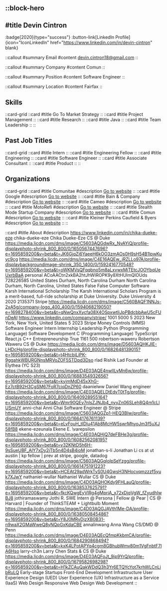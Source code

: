 ::block-hero
---
#title
Devin Cintron
---

:badge[2020]{type="success"}
:button-link[LinkedIn Profile]{icon="IconLinkedIn" href="https://www.linkedin.com/in/devin-cintron" blank}

::callout
#summary
Email
#content
devin.cintron18@gmail.com
::

::callout
#summary
Company
#content
Comun
::

::callout
#summary
Position
#content
Software Engineer
::

::callout
#summary
Location
#content
Fairfax
::

## Skills
::card-grid
::card
#title
Go To Market Strategy
::
::card
#title
Project Management
::
::card
#title
Research
::
::card
#title
Java
::
::card
#title
Team Leadership
::
::

## Past Job Titles
::card-grid
::card
#title
Intern
::
::card
#title
Engineering Fellow
::
::card
#title
Engineering
::
::card
#title
Software Engineer
::
::card
#title
Associate Consultant
::
::card
#title
Product
::
::

## Organizations
::card-grid
::card
#title
Comunitae
#description
[Go to website](comunitae.com)
::
::card
#title
Google
#description
[Go to website](google.com)
::
::card
#title
Bain & Company
#description
[Go to website](bain.com)
::
::card
#title
Cameo
#description
[Go to website](cameo.com)
::
::card
#title
MotoRefi
#description
[Go to website](motorefi.com)
::
::card
#title
Stealth Mode Startup Company
#description
[Go to website](appcito.net)
::
::card
#title
Comun
#description
[Go to website](comun.app)
::
::card
#title
Kleiner Perkins Caufield & Byers
#description
[Go to website](kpcb.com)
::
::

::card
#title
About
#description
https://www.linkedin.com/in/chika-dueke-eze chika-dueke-eze Chika Dueke-Eze CS @ Duke https://media.licdn.com/dms/image/C5603AQGdwRx_NvAYiQ/profile-displayphoto-shrink_800_800/0/1650567447696?e=1695859200&v=beta&t=JK6GjqZi6YaeeH6kOO3zmAOs0H9sH54B1lpwKuyc9cg https://media.licdn.com/dms/image/C4E16AQEw_jRZLLo97A/profile-displaybackgroundimage-shrink_350_1400/0/1592416770548?e=1695859200&v=beta&t=oWKMVsQFqqbno5m8aLxvwxMiTEtcJOOYbqUeUxrbBaA personal ACoAACtn2xkBA2htJhWIROPK9y8XtHUImQlOUds 728226585 United States Durham, North Carolina Durham North Carolina Durham, North Carolina, United States False False Computer Software Karsh International Scholarship The Karsh International Scholars Program is a merit-based, full-ride scholarship at Duke University. Duke University 4 2020 2135371 Stripe https://media.licdn.com/dms/image/C560BAQF1NNJs-2xA5g/company-logo_400_400/0/1594068219050?e=1698278400&v=beta&t=qNwQnxXycfa08X4OSpxwtIiJpPBdcbbAwU5cFUnDeAI https://www.linkedin.com/company/stripe/ 1001 5000 5 2023 New York, New York, United States 5 2023 Stripe Money Controls (MMS) Software Engineer Intern Internship Leadership Python (Programming Language) Software Development C (Programming Language) TypeScript React.js C++ Entrepreneurship True 1161 500 robertson-waweru Robertson Waweru CS @ Duke https://media.licdn.com/dms/image/D5603AQHKJIE-LHDcHg/profile-displayphoto-shrink_800_800/0/1682648139015?e=1695859200&v=beta&t=t4HtcbiLiPK-9ggahkWBURGNnsMRVoZOF5STDpd3Dso rlad Rishik Lad Founder at Elythea (YC S23) https://media.licdn.com/dms/image/D4E03AQE4nwlILvMn6w/profile-displayphoto-shrink_800_800/0/1688354932656?e=1695859200&v=beta&t=kyimMdD45xXhG-Ez7ctB92H3CgSM67FoR7ciqDnZP60 daanielww Daniel Wang engineer https://media.licdn.com/dms/image/C4E03AQELDtEdvT0tTg/profile-displayphoto-shrink_800_800/0/1640928955164?e=1695859200&v=beta&t=Wmr90QEy7nIsZJNJb4_nyyZn06SLeh8Q4m1cLlUSmUY anni-chai Anni Chai Software Engineer @ Stripe https://media.licdn.com/dms/image/C5603AQGZp1-HEQ3BIw/profile-displayphoto-shrink_800_800/0/1664176761139?e=1695859200&v=beta&t=eLvFouH_tIDlu41Ab8McHW5swrMhyoJm3f5uXJ58fB8 ekene-ezeunala Ekene E. \varepsilon https://media.licdn.com/dms/image/C4E03AQHjQ7deFBHe3g/profile-displayphoto-shrink_800_800/0/1608256208195?e=1695859200&v=beta&t=v32KNtD5h6H-9sSueUBF_AlY7xDy2jTb5n4D4sB4ioM jonathan-s-li Jonathan Li cs at ut austin | kp fellow | prev at stripe, google, datadog https://media.licdn.com/dms/image/C5603AQGqlolpSeYzgg/profile-displayphoto-shrink_800_800/0/1661475191223?e=1695859200&v=beta&t=HCEAt29adWrkTyS0U4GwsH3NHocvqmzzzf5yuk7XJwY nathaniel-wullar Nathaniel Wullar CS @ Duke https://media.licdn.com/dms/image/C4D03AQHOKdy9FHLauQ/profile-displayphoto-shrink_800_800/0/1638537625791?e=1695859200&v=beta&t=fkcKQwgEyVIRg4gMpriA_x72xDjqVgW_fZyudhIwBJ8 jothiramaswamy Jothi R. SWE Intern @ Persona | Fellow @ Pear | CS @ Harvard | Founder of ThinkSTEAM + Lightbulb Moment https://media.licdn.com/dms/image/C4D03AQGJAVth1Me-DA/profile-displayphoto-shrink_800_800/0/1638050845486?e=1695859200&v=beta&t=Y8J0MRvDjzXB0B31-n9waX2GMaWweQ8yNQpGxKdaCBE annalinwang Anna Wang CS/DMD @ Penn https://media.licdn.com/dms/image/D4E03AQEcQfmpKkbmCA/profile-displayphoto-shrink_800_800/0/1684290868494?e=1695859200&v=beta&t=kxK4LPotAPYq4cgm8GBhubWmv80m1VgFnbtF7lA6Hso larry-ch3n Larry Chen Stats & CS @ Duke https://media.licdn.com/dms/image/D4E03AQFoJt_9ip9YrQ/profile-displayphoto-shrink_800_800/0/1679582698298?e=1695859200&v=beta&t=H1kZCAuQakWDdQ3h3Yr6ETQYcYot7krhWLCnLibRuLQ Early-stage Startups Front-End Development Infrastructure User Experience Design (UED) User Experience (UX) Infrastructure as a Service (IaaS) Web Design Responsive Web Design Web Development
::

